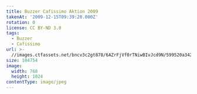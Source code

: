 ```yaml
---
title: Buzzer Cafissimo Aktion 2009
takenAt: '2009-12-15T09:39:20.000Z'
rotation: 0
license: CC BY-ND 3.0
tags:
  - Buzzer
  - Cafissimo
url: >-
  //images.ctfassets.net/bncv3c2gt878/6AZrFjVf0rTNiwBIvJcd9N/599520a34283a215701dd108b9605241/buzzer-cafissimo-aktion-2009_4350427731_o
size: 104754
image:
  width: 768
  height: 1024
contentType: image/jpeg
---
```


